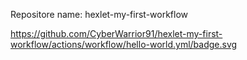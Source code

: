Repositore name: hexlet-my-first-workflow

https://github.com/CyberWarrior91/hexlet-my-first-workflow/actions/workflow/hello-world.yml/badge.svg
